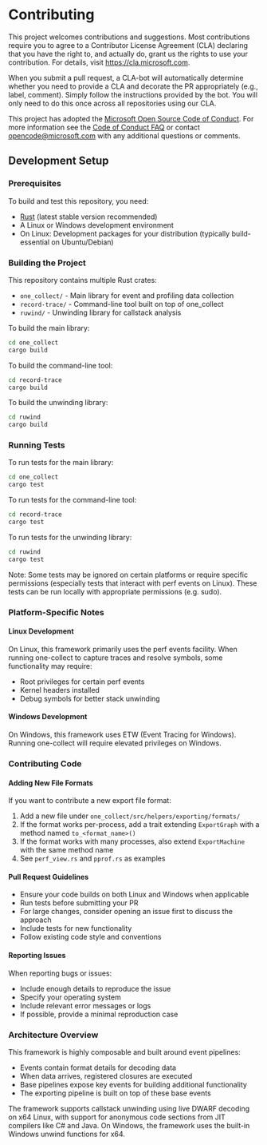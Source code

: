 # Contributing

This project welcomes contributions and suggestions. Most contributions require you to
agree to a Contributor License Agreement (CLA) declaring that you have the right to,
and actually do, grant us the rights to use your contribution. For details, visit
https://cla.microsoft.com.

When you submit a pull request, a CLA-bot will automatically determine whether you need
to provide a CLA and decorate the PR appropriately (e.g., label, comment). Simply follow the
instructions provided by the bot. You will only need to do this once across all repositories using our CLA.

This project has adopted the [Microsoft Open Source Code of Conduct](https://opensource.microsoft.com/codeofconduct/).
For more information see the [Code of Conduct FAQ](https://opensource.microsoft.com/codeofconduct/faq/)
or contact [opencode@microsoft.com](mailto:opencode@microsoft.com) with any additional questions or comments.

## Development Setup

### Prerequisites

To build and test this repository, you need:

- [Rust](https://rustup.rs/) (latest stable version recommended)
- A Linux or Windows development environment
- On Linux: Development packages for your distribution (typically build-essential on Ubuntu/Debian)

### Building the Project

This repository contains multiple Rust crates:

- `one_collect/` - Main library for event and profiling data collection
- `record-trace/` - Command-line tool built on top of one_collect
- `ruwind/` - Unwinding library for callstack analysis

To build the main library:

```bash
cd one_collect
cargo build
```

To build the command-line tool:

```bash
cd record-trace
cargo build
```

To build the unwinding library:

```bash
cd ruwind
cargo build
```

### Running Tests

To run tests for the main library:

```bash
cd one_collect
cargo test
```

To run tests for the command-line tool:

```bash
cd record-trace
cargo test
```

To run tests for the unwinding library:

```bash
cd ruwind
cargo test
```

Note: Some tests may be ignored on certain platforms or require specific permissions (especially tests that interact with perf events on Linux). These tests can be run locally with appropriate permissions (e.g. sudo).

### Platform-Specific Notes

#### Linux Development

On Linux, this framework primarily uses the perf events facility. When running one-collect to capture traces and resolve symbols, some functionality may require:

- Root privileges for certain perf events
- Kernel headers installed
- Debug symbols for better stack unwinding

#### Windows Development

On Windows, this framework uses ETW (Event Tracing for Windows). Running one-collect will require elevated privileges on Windows.

### Contributing Code

#### Adding New File Formats

If you want to contribute a new export file format:

1. Add a new file under `one_collect/src/helpers/exporting/formats/`
2. If the format works per-process, add a trait extending `ExportGraph` with a method named `to_<format_name>()`
3. If the format works with many processes, also extend `ExportMachine` with the same method name
4. See `perf_view.rs` and `pprof.rs` as examples

#### Pull Request Guidelines

- Ensure your code builds on both Linux and Windows when applicable
- Run tests before submitting your PR
- For large changes, consider opening an issue first to discuss the approach
- Include tests for new functionality
- Follow existing code style and conventions

#### Reporting Issues

When reporting bugs or issues:

- Include enough details to reproduce the issue
- Specify your operating system
- Include relevant error messages or logs
- If possible, provide a minimal reproduction case

### Architecture Overview

This framework is highly composable and built around event pipelines:

- Events contain format details for decoding data
- When data arrives, registered closures are executed
- Base pipelines expose key events for building additional functionality
- The exporting pipeline is built on top of these base events

The framework supports callstack unwinding using live DWARF decoding on x64 Linux, with support for anonymous code sections from JIT compilers like C# and Java. On Windows, the framework uses the built-in Windows unwind functions for x64.